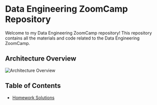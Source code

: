 # Data Engineering ZoomCamp Repository

Welcome to my Data Engineering ZoomCamp repository! This repository contains all the materials and code related to the Data Engineering ZoomCamp.

## Architecture Overview

![Architecture Overview](https://github.com/DataTalksClub/data-engineering-zoomcamp/raw/main/images/architecture/photo1700757552.jpeg)

## Table of Contents

- [Homework Solutions](#homework-solutions)
